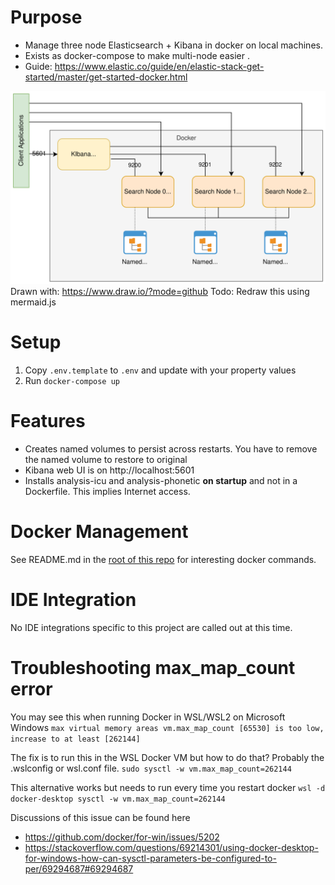 # Purpose
* Manage three node Elasticsearch + Kibana in docker on local machines.
* Exists as docker-compose to make multi-node easier .
* Guide: https://www.elastic.co/guide/en/elastic-stack-get-started/master/get-started-docker.html

![Topology](./images_folder/elasticsearch-local-docker.svg)
Drawn with:  https://www.draw.io/?mode=github
Todo: Redraw this using mermaid.js

# Setup
1. Copy `.env.template` to `.env` and update with your property values
1. Run `docker-compose up`

# Features
* Creates named volumes to persist across restarts.  You have to remove the named volume to restore to original
* Kibana web UI is on http://localhost:5601
* Installs analysis-icu and analysis-phonetic **on startup** and not in a Dockerfile.  This implies Internet access.

# Docker Management
See README.md in the [root of this repo](../README.md) for interesting docker commands.

# IDE Integration
No IDE integrations specific to this project are called out at this time.

# Troubleshooting max_map_count error
You may see this when running Docker in WSL/WSL2 on Microsoft Windows
`max virtual memory areas vm.max_map_count [65530] is too low, increase to at least [262144]`

The fix is to run this in the WSL Docker VM but how to do that? Probably the .wslconfig or wsl.conf file.
`sudo sysctl -w vm.max_map_count=262144`

This alternative works but needs to run every time you restart docker
`wsl -d docker-desktop sysctl -w vm.max_map_count=262144`

Discussions of this issue can be found here
* https://github.com/docker/for-win/issues/5202
* https://stackoverflow.com/questions/69214301/using-docker-desktop-for-windows-how-can-sysctl-parameters-be-configured-to-per/69294687#69294687